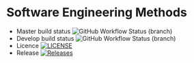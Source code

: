 # Software Engineering Methods
* Master build status ![GitHub Workflow Status (branch)](https://img.shields.io/github/actions/workflow/status/40683618/sem/main.yml?branch=master)
* Develop build status ![GitHub Workflow Status (branch)](https://img.shields.io/github/actions/workflow/status/40683618/sem/main.yml?branch=develop)
* Licence [![LICENSE](https://img.shields.io/github/license/40683618/sem.svg?style=flat-square)](https://github.com/40683618/sem/blob/master/LICENSE)
* Release [![Releases](https://img.shields.io/github/release/40683618/sem/all.svg?style=flat-square)](https://github.com/40683618/sem/releases)
